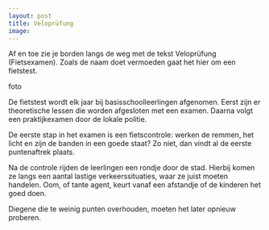 ```yaml
---
layout: post
title: Veloprüfung
image:
---
```


Af en toe zie je borden langs de weg met de tekst Veloprüfung (Fietsexamen). Zoals de naam doet vermoeden gaat het hier om een fietstest.

foto

De fietstest wordt elk jaar bij basisschoolleerlingen afgenomen. Eerst zijn er theoretische lessen die worden afgesloten met een examen. Daarna volgt een praktijkexamen door de lokale politie.

De eerste stap in het examen is een fietscontrole: werken de remmen, het licht en zijn de banden in een goede staat? Zo niet, dan vindt al de eerste puntenaftrek plaats.

Na de controle rijden de leerlingen een rondje door de stad. Hierbij komen ze langs een aantal lastige verkeerssituaties, waar ze juist moeten handelen. Oom, of tante agent, keurt vanaf een afstandje of de kinderen het goed doen.

Diegene die te weinig punten overhouden, moeten het later opnieuw proberen.
